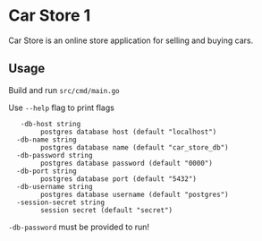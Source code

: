# Car Store 1

Car Store is an online store application for selling and buying cars.

## Usage

Build and run `src/cmd/main.go`

Use `--help` flag to print flags

```
   -db-host string
        postgres database host (default "localhost")   
  -db-name string
        postgres database name (default "car_store_db")
  -db-password string
        postgres database password (default "0000")
  -db-port string
        postgres database port (default "5432")
  -db-username string
        postgres database username (default "postgres")
  -session-secret string
        session secret (default "secret")

```

`-db-password` must be provided to run!
